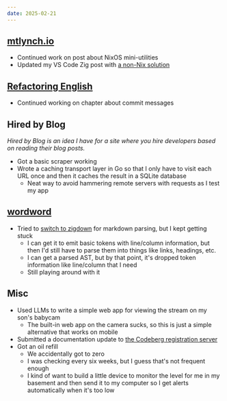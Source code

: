 ```yaml
---
date: 2025-02-21
---
```


## [mtlynch.io](https://mtlynch.io)

- Continued work on post about NixOS mini-utilities
- Updated my VS Code Zig post with [a non-Nix solution](https://mtlynch.io/notes/zig-vscode-nix/#update-the-simpler-non-nix-solution)

## [Refactoring English](https://refactoringenglish.com)

- Continued working on chapter about commit messages

## Hired by Blog

_Hired by Blog is an idea I have for a site where you hire developers based on reading their blog posts._

- Got a basic scraper working
- Wrote a caching transport layer in Go so that I only have to visit each URL once and then it caches the result in a SQLite database
  - Neat way to avoid hammering remote servers with requests as I test my app

## [wordword](https://codeberg.org/mtlynch/wordword)

- Tried to [switch to zigdown](https://codeberg.org/mtlynch/wordword/pulls/34) for markdown parsing, but I kept getting stuck
  - I can get it to emit basic tokens with line/column information, but then I'd still have to parse them into things like links, headings, etc.
  - I can get a parsed AST, but by that point, it's dropped token information like line/column that I need
  - Still playing around with it

## Misc

- Used LLMs to write a simple web app for viewing the stream on my son's babycam
  - The built-in web app on the camera sucks, so this is just a simple alternative that works on mobile
- Submitted a documentation update to [the Codeberg registration server](https://codeberg.org/Codeberg-e.V./registration-server/pulls/118)
- Got an oil refill
  - We accidentally got to zero
  - I was checking every six weeks, but I guess that's not frequent enough
  - I kind of want to build a little device to monitor the level for me in my basement and then send it to my computer so I get alerts automatically when it's too low
